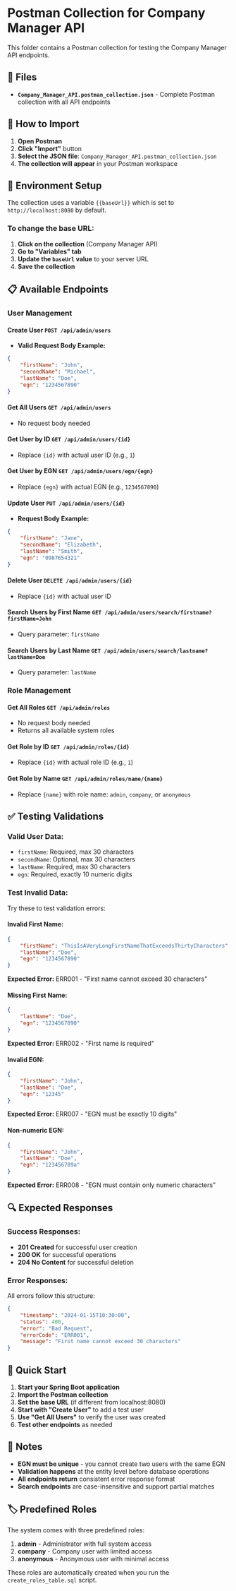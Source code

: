 # Postman Collection for Company Manager API

This folder contains a Postman collection for testing the Company Manager API endpoints.

## 📁 Files

- **`Company_Manager_API.postman_collection.json`** - Complete Postman collection with all API endpoints

## 🚀 How to Import

1. **Open Postman**
2. **Click "Import"** button
3. **Select the JSON file**: `Company_Manager_API.postman_collection.json`
4. **The collection will appear** in your Postman workspace

## 🔧 Environment Setup

The collection uses a variable `{{baseUrl}}` which is set to `http://localhost:8080` by default.

### To change the base URL:
1. **Click on the collection** (Company Manager API)
2. **Go to "Variables" tab**
3. **Update the `baseUrl` value** to your server URL
4. **Save the collection**

## 📋 Available Endpoints

### **User Management**

#### **Create User** `POST /api/admin/users`
- **Valid Request Body Example:**
```json
{
    "firstName": "John",
    "secondName": "Michael",
    "lastName": "Doe",
    "egn": "1234567890"
}
```

#### **Get All Users** `GET /api/admin/users`
- No request body needed

#### **Get User by ID** `GET /api/admin/users/{id}`
- Replace `{id}` with actual user ID (e.g., `1`)

#### **Get User by EGN** `GET /api/admin/users/egn/{egn}`
- Replace `{egn}` with actual EGN (e.g., `1234567890`)

#### **Update User** `PUT /api/admin/users/{id}`
- **Request Body Example:**
```json
{
    "firstName": "Jane",
    "secondName": "Elizabeth",
    "lastName": "Smith",
    "egn": "0987654321"
}
```

#### **Delete User** `DELETE /api/admin/users/{id}`
- Replace `{id}` with actual user ID

#### **Search Users by First Name** `GET /api/admin/users/search/firstname?firstName=John`
- Query parameter: `firstName`

#### **Search Users by Last Name** `GET /api/admin/users/search/lastname?lastName=Doe`
- Query parameter: `lastName`

### **Role Management**

#### **Get All Roles** `GET /api/admin/roles`
- No request body needed
- Returns all available system roles

#### **Get Role by ID** `GET /api/admin/roles/{id}`
- Replace `{id}` with actual role ID (e.g., `1`)

#### **Get Role by Name** `GET /api/admin/roles/name/{name}`
- Replace `{name}` with role name: `admin`, `company`, or `anonymous`

## ✅ Testing Validations

### **Valid User Data:**
- `firstName`: Required, max 30 characters
- `secondName`: Optional, max 30 characters
- `lastName`: Required, max 30 characters
- `egn`: Required, exactly 10 numeric digits

### **Test Invalid Data:**
Try these to test validation errors:

#### **Invalid First Name:**
```json
{
    "firstName": "ThisIsAVeryLongFirstNameThatExceedsThirtyCharacters",
    "lastName": "Doe",
    "egn": "1234567890"
}
```
**Expected Error:** ERR001 - "First name cannot exceed 30 characters"

#### **Missing First Name:**
```json
{
    "lastName": "Doe",
    "egn": "1234567890"
}
```
**Expected Error:** ERR002 - "First name is required"

#### **Invalid EGN:**
```json
{
    "firstName": "John",
    "lastName": "Doe",
    "egn": "12345"
}
```
**Expected Error:** ERR007 - "EGN must be exactly 10 digits"

#### **Non-numeric EGN:**
```json
{
    "firstName": "John",
    "lastName": "Doe",
    "egn": "123456789a"
}
```
**Expected Error:** ERR008 - "EGN must contain only numeric characters"

## 🔍 Expected Responses

### **Success Responses:**
- **201 Created** for successful user creation
- **200 OK** for successful operations
- **204 No Content** for successful deletion

### **Error Responses:**
All errors follow this structure:
```json
{
    "timestamp": "2024-01-15T10:30:00",
    "status": 400,
    "error": "Bad Request",
    "errorCode": "ERR001",
    "message": "First name cannot exceed 30 characters"
}
```

## 🚀 Quick Start

1. **Start your Spring Boot application**
2. **Import the Postman collection**
3. **Set the base URL** (if different from localhost:8080)
4. **Start with "Create User"** to add a test user
5. **Use "Get All Users"** to verify the user was created
6. **Test other endpoints** as needed

## 📝 Notes

- **EGN must be unique** - you cannot create two users with the same EGN
- **Validation happens** at the entity level before database operations
- **All endpoints return** consistent error response format
- **Search endpoints** are case-insensitive and support partial matches

## 🏷️ Predefined Roles

The system comes with three predefined roles:

1. **admin** - Administrator with full system access
2. **company** - Company user with limited access  
3. **anonymous** - Anonymous user with minimal access

These roles are automatically created when you run the `create_roles_table.sql` script.
